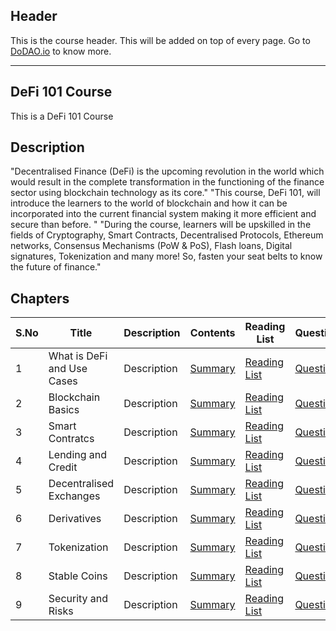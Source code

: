 ## Header
This is the course header. This will be added on top of every page. Go to [DoDAO.io](https://www.dodao.io) to know more.

 ---

 ## DeFi 101 Course
 This is a DeFi 101 Course
 
 ## Description
 "Decentralised Finance (DeFi) is the upcoming revolution in the world which would result in the complete transformation in the functioning of the finance sector using blockchain technology as its core." 
"This course, DeFi 101, will introduce the learners to the world of blockchain and how it can be incorporated into the current financial system making it more efficient and secure than before. " 
"During the course, learners will be upskilled in the fields of Cryptography, Smart Contracts, Decentralised Protocols, Ethereum networks, Consensus Mechanisms (PoW & PoS), Flash loans, Digital signatures, Tokenization and many more! So, fasten your seat belts to know the future of finance."

 
 ## Chapters
 
 | S.No      | Title | Description |Contents |Reading List| Questions | Status | Completion Week |
 | ----------- | ----------- |----------- |----------- |----------- |----------- | ----------- | ----------- |
 | 1      | What is DeFi and Use Cases | Description | [Summary](generated/summaries/blockchain_basics.md) | [Reading List](generated/readings/blockchain_basics.md) | [Questions](generated/questions/blockchain_basics.md) | In Progress | July 18 |
 | 2      | Blockchain Basics | Description | [Summary](generated/summaries/blockchain_basics.md) | [Reading List](generated/readings/blockchain_basics.md) | [Questions](generated/questions/blockchain_basics.md) | In Progress | July 18 |
 | 3      | Smart Contratcs | Description | [Summary](generated/summaries/blockchain_basics.md) | [Reading List](generated/readings/blockchain_basics.md) | [Questions](generated/questions/blockchain_basics.md) | In Progress | July 18 |
 | 4      | Lending and Credit | Description | [Summary](generated/summaries/blockchain_basics.md) | [Reading List](generated/readings/blockchain_basics.md) | [Questions](generated/questions/blockchain_basics.md) | In Progress | July 18 |
 | 5      | Decentralised Exchanges | Description | [Summary](generated/summaries/blockchain_basics.md) | [Reading List](generated/readings/blockchain_basics.md) | [Questions](generated/questions/blockchain_basics.md) | In Progress | July 18 |
 | 6      | Derivatives | Description | [Summary](generated/summaries/blockchain_basics.md) | [Reading List](generated/readings/blockchain_basics.md) | [Questions](generated/questions/blockchain_basics.md) | In Progress | July 18 |
 | 7      | Tokenization | Description | [Summary](generated/summaries/blockchain_basics.md) | [Reading List](generated/readings/blockchain_basics.md) | [Questions](generated/questions/blockchain_basics.md) | In Progress | July 18 |
 | 8      | Stable Coins | Description | [Summary](generated/summaries/blockchain_basics.md) | [Reading List](generated/readings/blockchain_basics.md) | [Questions](generated/questions/blockchain_basics.md) | In Progress | July 18 |
 | 9      | Security and Risks | Description | [Summary](generated/summaries/blockchain_basics.md) | [Reading List](generated/readings/blockchain_basics.md) | [Questions](generated/questions/blockchain_basics.md) | In Progress | July 18 | 
